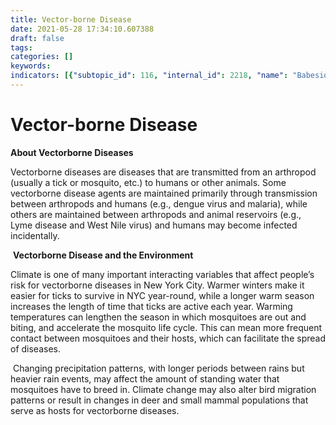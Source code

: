 ```yaml
---
title: Vector-borne Disease
date: 2021-05-28 17:34:10.607388
draft: false
tags: 
categories: []
keywords: 
indicators: [{"subtopic_id": 116, "internal_id": 2218, "name": "Babesiosis", "URL": "https://a816-dohbesp.nyc.gov/IndicatorPublic/VisualizationData.aspx?id=2218,719b87,116,Summarize"}, {"subtopic_id": 116, "internal_id": 2340, "name": "West Nile virus", "URL": "https://a816-dohbesp.nyc.gov/IndicatorPublic/VisualizationData.aspx?id=2340,719b87,116,Summarize"}]
---
```

# Vector-borne Disease
<p><strong>About Vectorborne Diseases </strong></p>
<p>Vectorborne diseases<strong>&nbsp;</strong>are diseases that are transmitted from an arthropod (usually a tick or mosquito, etc.) to humans or other animals. Some vectorborne disease agents are maintained primarily through transmission between arthropods and humans (e.g., dengue virus and malaria), while others are maintained between arthropods and animal reservoirs (e.g., Lyme disease and West Nile virus) and humans may become infected incidentally.</p>
<p>&nbsp;<strong>Vectorborne Disease and the Environment</strong></p>
<p>Climate is one of many important interacting variables that affect people&rsquo;s risk for vectorborne diseases in New York City. Warmer winters make it easier for ticks to survive in NYC year-round, while a longer warm season increases the length of time that ticks are active each year. Warming temperatures can lengthen the season in which mosquitoes are out and biting, and accelerate the mosquito life cycle. This can mean more frequent contact between mosquitoes and their hosts, which can facilitate the spread of diseases.</p>
<p>&nbsp;Changing precipitation patterns, with longer periods between rains but heavier rain events, may affect the amount of standing water that mosquitoes have to breed in. Climate change may also alter bird migration patterns or result in changes in deer and small mammal populations that serve as hosts for vectorborne diseases.</p>
<p>&nbsp;</p>
